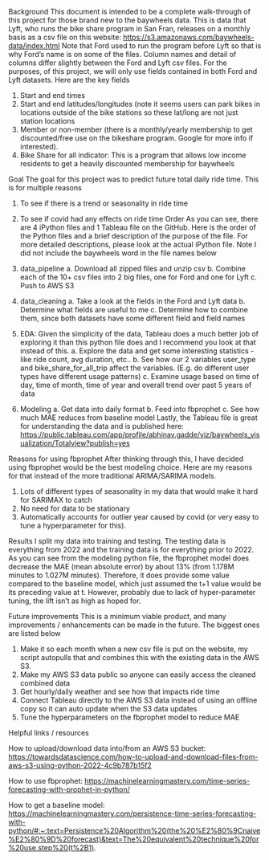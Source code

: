 Background
This document is intended to be a complete walk-through of this project for those brand new to the baywheels data. This is data that Lyft, who runs the bike share program in San Fran, releases on a monthly basis as a csv file on this website: https://s3.amazonaws.com/baywheels-data/index.html
Note that Ford used to run the program before Lyft so that is why Ford’s name is on some of the files. Column names and detail of columns differ slightly between the Ford and Lyft csv files. For the purposes, of this project, we will only use fields contained in both Ford and Lyft datasets.
Here are the key fields
1.	Start and end times
2.	Start and end latitudes/longitudes (note it seems users can park bikes in locations outside of the bike stations so these lat/long are not just station locations
3.	Member or non-member (there is a monthly/yearly membership to get discounted/free use on the bikeshare program. Google for more info if interested).
4.	Bike Share for all indicator: This is a program that allows low income residents to get a heavily discounted membership for baywheels

Goal
The goal for this project was to predict future total daily ride time. This is for multiple reasons
1.	To see if there is a trend or seasonality in ride time
2.	To see if covid had any effects on ride time
 Order
As you can see, there are 4 iPython files and 1 Tableau file on the GitHub. Here is the order of the Python files and a brief description of the purpose of the file. For more detailed descriptions, please look at the actual iPython file. Note I did not include the baywheels word in the file names below
1.	data_pipeline
a.	Download all zipped files and unzip csv
b.	Combine each of the 10+ csv files into 2 big files, one for Ford and one for Lyft
c.	Push to AWS S3

2.	data_cleaning
a.	Take a look at the fields in the Ford and Lyft data
b.	Determine what fields are useful to me
c.	Determine how to combine them, since both datasets have some different field and field names


3.	EDA: Given the simplicity of the data, Tableau does a much better job of exploring it than this python file does and I recommend you look at that instead of this.
a.	Explore the data and get some interesting statistics - like ride count, avg duration, etc..
b.	See how our 2 variables user_type and bike_share_for_all_trip affect the variables. (E.g. do different user types have different usage patterns)
c.	Examine usage based on time of day, time of month, time of year and overall trend over past 5 years of data

4.	Modeling
a.	Get data into daily format
b.	Feed into fbprophet
c.	See how much MAE reduces from baseline model
Lastly, the Tableau file is great for understanding the data and is published here: https://public.tableau.com/app/profile/abhinav.gadde/viz/baywheels_visualization/Totalview?publish=yes

Reasons for using fbprophet
After thinking through this, I have decided using fbprophet would be the best modeling choice. Here are my reasons for that instead of the more traditional ARIMA/SARIMA models.
1.	Lots of different types of seasonality in my data that would make it hard for SARIMAX to catch
2.	No need for data to be stationary
3.	Automatically accounts for outlier year caused by covid (or very easy to tune a hyperparameter for this). 

Results
I split my data into training and testing. The testing data is everything from 2022 and the training data is for everything prior to 2022.
As you can see from the modeling python file, the fbprophet model does decrease the MAE (mean absolute error) by about 13% (from 1.178M minutes to 1.027M minutes). Therefore, it does provide some value compared to the baseline model, which just assumed the t+1 value would be its preceding value at t. However, probably due to lack of hyper-parameter tuning, the lift isn’t as high as hoped for. 

Future improvements
This is a minimum viable product, and many improvements / enhancements can be made in the future. The biggest ones are listed below
1.	Make it so each month when a new csv file is put on the website, my script autopulls that and combines this with the existing data in the AWS S3.
2.	Make my AWS S3 data public so anyone can easily access the cleaned combined data
3.	Get hourly/daily weather and see how that impacts ride time
4.	Connect Tableau directly to the AWS S3 data instead of using an offline copy so it can auto update when the S3 data updates
5.	Tune the hyperparameters on the fbprophet model to reduce MAE

Helpful links / resources

How to upload/download data into/from an AWS S3 bucket: https://towardsdatascience.com/how-to-upload-and-download-files-from-aws-s3-using-python-2022-4c9b787b15f2

How to use fbprophet: https://machinelearningmastery.com/time-series-forecasting-with-prophet-in-python/

How to get a baseline model:  https://machinelearningmastery.com/persistence-time-series-forecasting-with-python/#:~:text=Persistence%20Algorithm%20(the%20%E2%80%9Cnaive%E2%80%9D%20forecast)&text=The%20equivalent%20technique%20for%20use,step%20(t%2B1).

